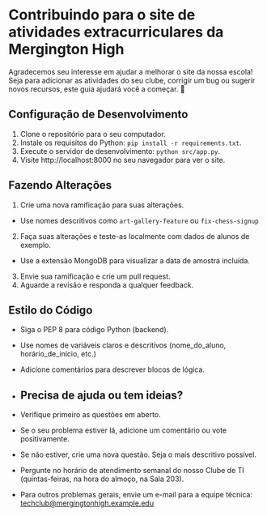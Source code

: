 # Contribuindo para o site de atividades extracurriculares da Mergington High

Agradecemos seu interesse em ajudar a melhorar o site da nossa escola!
Seja para adicionar as atividades do seu clube, corrigir um bug ou sugerir
novos recursos, este guia ajudará você a começar. 🎉

## Configuração de Desenvolvimento

1. Clone o repositório para o seu computador.
2. Instale os requisitos do Python: `pip install -r requirements.txt`.
3. Execute o servidor de desenvolvimento: `python src/app.py`.
4. Visite http://localhost:8000 no seu navegador para ver o site.

## Fazendo Alterações

1. Crie uma nova ramificação para suas alterações.
- Use nomes descritivos como `art-gallery-feature` ou `fix-chess-signup`
2. Faça suas alterações e teste-as localmente com dados de alunos de exemplo.
- Use a extensão MongoDB para visualizar a data de amostra incluída.
3. Envie sua ramificação e crie um pull request.
4. Aguarde a revisão e responda a qualquer feedback.

## Estilo do Código

- Siga o PEP 8 para código Python (backend).
- Use nomes de variáveis ​​claros e descritivos (nome_do_aluno, horário_de_início, etc.)
- Adicione comentários para descrever blocos de lógica.

- ## Precisa de ajuda ou tem ideias?

- Verifique primeiro as questões em aberto.
- Se o seu problema estiver lá, adicione um comentário ou vote positivamente.
- Se não estiver, crie uma nova questão. Seja o mais descritivo possível.
- Pergunte no horário de atendimento semanal do nosso Clube de TI (quintas-feiras, na hora do almoço, na Sala 203).
- Para outros problemas gerais, envie um e-mail para a equipe técnica: techclub@mergingtonhigh.example.edu
